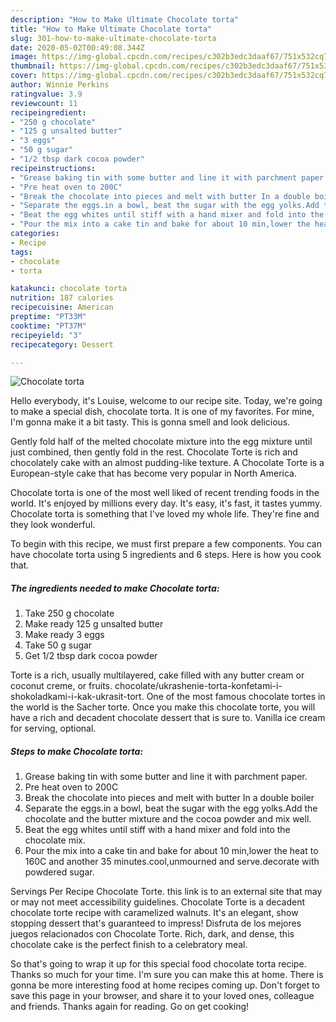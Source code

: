 ```yaml
---
description: "How to Make Ultimate Chocolate torta"
title: "How to Make Ultimate Chocolate torta"
slug: 301-how-to-make-ultimate-chocolate-torta
date: 2020-05-02T00:49:08.344Z
image: https://img-global.cpcdn.com/recipes/c302b3edc3daaf67/751x532cq70/chocolate-torta-recipe-main-photo.jpg
thumbnail: https://img-global.cpcdn.com/recipes/c302b3edc3daaf67/751x532cq70/chocolate-torta-recipe-main-photo.jpg
cover: https://img-global.cpcdn.com/recipes/c302b3edc3daaf67/751x532cq70/chocolate-torta-recipe-main-photo.jpg
author: Winnie Perkins
ratingvalue: 3.9
reviewcount: 11
recipeingredient:
- "250 g chocolate"
- "125 g unsalted butter"
- "3 eggs"
- "50 g sugar"
- "1/2 tbsp dark cocoa powder"
recipeinstructions:
- "Grease baking tin with some butter and line it with parchment paper."
- "Pre heat oven to 200C"
- "Break the chocolate into pieces and melt with butter In a double boiler"
- "Separate the eggs.in a bowl, beat the sugar with the egg yolks.Add the chocolate and the butter mixture and the cocoa powder and mix well."
- "Beat the egg whites until stiff with a hand mixer and fold into the chocolate mix."
- "Pour the mix into a cake tin and bake for about 10 min,lower the heat to 160C and another 35 minutes.cool,unmourned and serve.decorate with powdered sugar."
categories:
- Recipe
tags:
- chocolate
- torta

katakunci: chocolate torta 
nutrition: 187 calories
recipecuisine: American
preptime: "PT33M"
cooktime: "PT37M"
recipeyield: "3"
recipecategory: Dessert

---
```



![Chocolate torta](https://img-global.cpcdn.com/recipes/c302b3edc3daaf67/751x532cq70/chocolate-torta-recipe-main-photo.jpg)

Hello everybody, it's Louise, welcome to our recipe site. Today, we're going to make a special dish, chocolate torta. It is one of my favorites. For mine, I'm gonna make it a bit tasty. This is gonna smell and look delicious.

Gently fold half of the melted chocolate mixture into the egg mixture until just combined, then gently fold in the rest. Chocolate Torte is rich and chocolately cake with an almost pudding-like texture. A Chocolate Torte is a European-style cake that has become very popular in North America.

Chocolate torta is one of the most well liked of recent trending foods in the world. It's enjoyed by millions every day. It's easy, it's fast, it tastes yummy. Chocolate torta is something that I've loved my whole life. They're fine and they look wonderful.


To begin with this recipe, we must first prepare a few components. You can have chocolate torta using 5 ingredients and 6 steps. Here is how you cook that.

<!--inarticleads1-->

##### The ingredients needed to make Chocolate torta:

1. Take 250 g chocolate
1. Make ready 125 g unsalted butter
1. Make ready 3 eggs
1. Take 50 g sugar
1. Get 1/2 tbsp dark cocoa powder


Torte is a rich, usually multilayered, cake filled with any butter cream or coconut creme, or fruits. chocolate/ukrashenie-torta-konfetami-i-shokoladkami-i-kak-ukrasit-tort. One of the most famous chocolate tortes in the world is the Sacher torte. Once you make this chocolate torte, you will have a rich and decadent chocolate dessert that is sure to. Vanilla ice cream for serving, optional. 

<!--inarticleads2-->

##### Steps to make Chocolate torta:

1. Grease baking tin with some butter and line it with parchment paper.
1. Pre heat oven to 200C
1. Break the chocolate into pieces and melt with butter In a double boiler
1. Separate the eggs.in a bowl, beat the sugar with the egg yolks.Add the chocolate and the butter mixture and the cocoa powder and mix well.
1. Beat the egg whites until stiff with a hand mixer and fold into the chocolate mix.
1. Pour the mix into a cake tin and bake for about 10 min,lower the heat to 160C and another 35 minutes.cool,unmourned and serve.decorate with powdered sugar.


Servings Per Recipe Chocolate Torte. this link is to an external site that may or may not meet accessibility guidelines. Chocolate Torte is a decadent chocolate torte recipe with caramelized walnuts. It&#39;s an elegant, show stopping dessert that&#39;s guaranteed to impress! Disfruta de los mejores juegos relacionados con Chocolate Torte. Rich, dark, and dense, this chocolate cake is the perfect finish to a celebratory meal. 

So that's going to wrap it up for this special food chocolate torta recipe. Thanks so much for your time. I'm sure you can make this at home. There is gonna be more interesting food at home recipes coming up. Don't forget to save this page in your browser, and share it to your loved ones, colleague and friends. Thanks again for reading. Go on get cooking!

